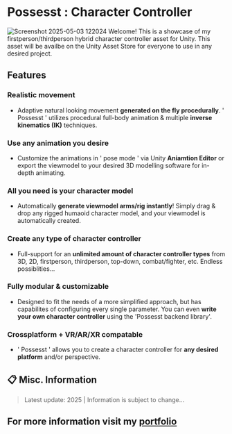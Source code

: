 # Possesst : Character Controller
![Screenshot 2025-05-03 122024](https://github.com/user-attachments/assets/4a0424c8-42b1-48fa-833b-1cce3472e3eb)
Welcome! This is a showcase of my firstperson/thirdperson hybrid character controller asset for Unity. This asset will be availbe on the Unity Asset Store for everyone to use in any desired project.

## Features
### Realistic movement 
+ Adaptive natural looking movement **generated on the fly procedurally**. ' Possesst ' utilizes  procedural  full-body animation & multiple **inverse kinematics (IK)** techniques.
  
### Use any animation you desire 
+ Customize the animations in ' pose mode ' via Unity **Aniamtion Editor** or export the viewmodel to your desired 3D modelling software for in-depth animating.
  
### All you need is your character model 
+ Automatically **generate viewmodel arms/rig instantly**! Simply drag & drop any rigged humaoid character model, and your viewmodel is automatically created.

### Create any type of character controller 
+ Full-support for an **unlimited amount of character controller types** from 3D, 2D, firstperson, thirdperson, top-down, combat/fighter, etc. Endless possiblities...
  
### Fully modular & customizable 
+ Designed to fit the needs of a more simplified approach, but has capabilites of configuring every single parameter. You can even **write your own character controller** using the 'Possesst backend library'.

### Crossplatform + VR/AR/XR compatable 
+ ' Possesst ' allows you to create a character controller for **any desired platform** and/or perspective.

## 📋 Misc. Information
> Latest update: 2025 | Information is subject to change...
## For more information visit my [portfolio](https://camrenaa.github.io/)

